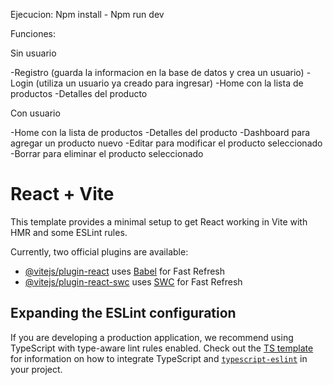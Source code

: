 Ejecucion: Npm install - Npm run dev

Funciones:

Sin usuario

-Registro (guarda la informacion en la base de datos y crea un usuario)
-Login (utiliza un usuario ya creado para ingresar)
-Home con la lista de productos
-Detalles del producto

Con usuario

-Home con la lista de productos
-Detalles del producto
-Dashboard para agregar un producto nuevo
-Editar para modificar el producto seleccionado
-Borrar para eliminar el producto seleccionado

# React + Vite

This template provides a minimal setup to get React working in Vite with HMR and some ESLint rules.

Currently, two official plugins are available:

- [@vitejs/plugin-react](https://github.com/vitejs/vite-plugin-react/blob/main/packages/plugin-react) uses [Babel](https://babeljs.io/) for Fast Refresh
- [@vitejs/plugin-react-swc](https://github.com/vitejs/vite-plugin-react/blob/main/packages/plugin-react-swc) uses [SWC](https://swc.rs/) for Fast Refresh

## Expanding the ESLint configuration

If you are developing a production application, we recommend using TypeScript with type-aware lint rules enabled. Check out the [TS template](https://github.com/vitejs/vite/tree/main/packages/create-vite/template-react-ts) for information on how to integrate TypeScript and [`typescript-eslint`](https://typescript-eslint.io) in your project.
